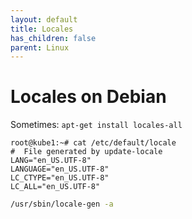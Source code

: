 ```yaml
---
layout: default
title: Locales
has_children: false
parent: Linux
---
```


# Locales on Debian

Sometimes: `apt-get install locales-all`

```
root@kube1:~# cat /etc/default/locale
#  File generated by update-locale
LANG="en_US.UTF-8"
LANGUAGE="en_US.UTF-8"
LC_CTYPE="en_US.UTF-8"
LC_ALL="en_US.UTF-8"
```

```bash
/usr/sbin/locale-gen -a
```
